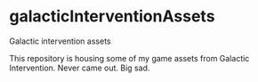 # galacticInterventionAssets
Galactic intervention assets

This repository is housing some of my game assets from Galactic Intervention. Never came out. Big sad.
